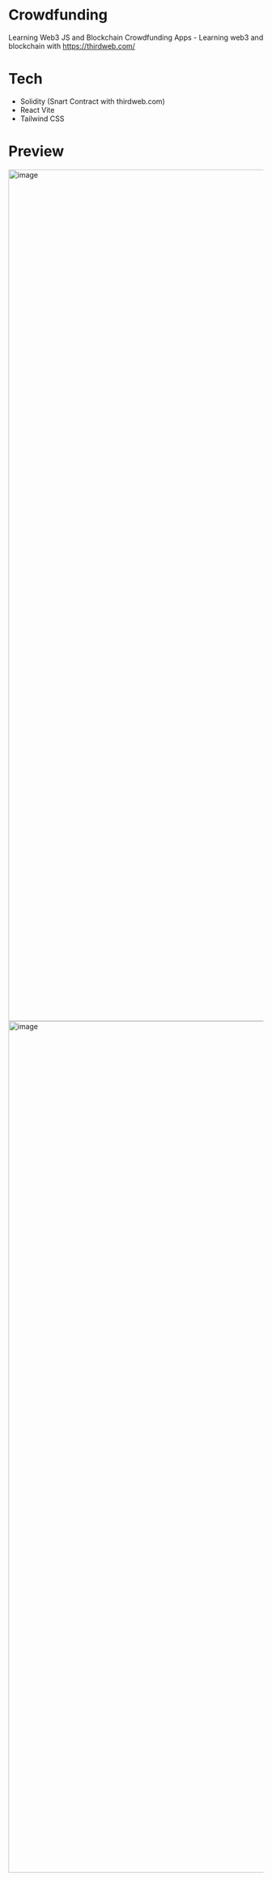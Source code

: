 # Crowdfunding
Learning Web3 JS and Blockchain
Crowdfunding Apps - Learning web3 and blockchain with https://thirdweb.com/

# Tech
- Solidity (Snart Contract with thirdweb.com)
- React Vite
- Tailwind CSS

# Preview

<img width="1679" alt="image" src="https://user-images.githubusercontent.com/80609220/230760703-8ee6f214-503a-4416-b95f-2579793993d8.png">
<img width="1679" alt="image" src="https://user-images.githubusercontent.com/80609220/230760752-9db7588b-8b39-4ab5-b3b9-ae41a49ac368.png">
